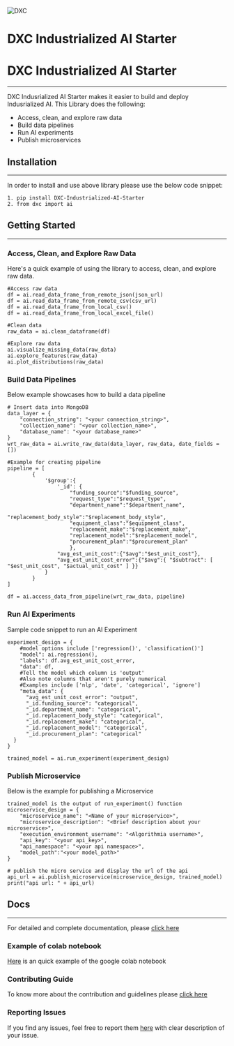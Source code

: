 ![DXC](https://github.com/dxc-technology/DXC-Industrialized-AI-Starter/blob/master/dxc%20image.png)

# DXC Industrialized AI Starter

# DXC Industrialized AI Starter
--- 

DXC Indusrialized AI Starter makes it easier to build and deploy Indusrialized AI. This Library does the following:

- Access, clean, and explore raw data
- Build data pipelines
- Run AI experiments
- Publish microservices

## Installation
---
In order to install and use above library please use the below code snippet:
```
1. pip install DXC-Industrialized-AI-Starter
2. from dxc import ai
```

## Getting Started
-----

### Access, Clean, and Explore Raw Data

Here's a quick example of using the library to access, clean, and explore raw data.

```
#Access raw data
df = ai.read_data_frame_from_remote_json(json_url)
df = ai.read_data_frame_from_remote_csv(csv_url)
df = ai.read_data_frame_from_local_csv()
df = ai.read_data_frame_from_local_excel_file()

#Clean data
raw_data = ai.clean_dataframe(df)

#Explore raw data
ai.visualize_missing_data(raw_data)
ai.explore_features(raw_data)
ai.plot_distributions(raw_data)
```

### Build Data Pipelines

Below example showcases how to build a data pipeline

```
# Insert data into MongoDB
data_layer = {
    "connection_string": "<your connection_string>",
    "collection_name": "<your collection_name>",
    "database_name": "<your database_name>"
}
wrt_raw_data = ai.write_raw_data(data_layer, raw_data, date_fields = [])

#Example for creating pipeline
pipeline = [
        {
            '$group':{
                '_id': {
                    "funding_source":"$funding_source",
                    "request_type":"$request_type",
                    "department_name":"$department_name",
                    "replacement_body_style":"$replacement_body_style",
                    "equipment_class":"$equipment_class",
                    "replacement_make":"$replacement_make",
                    "replacement_model":"$replacement_model",
                    "procurement_plan":"$procurement_plan"
                    },
                "avg_est_unit_cost":{"$avg":"$est_unit_cost"},
                "avg_est_unit_cost_error":{"$avg":{ "$subtract": [ "$est_unit_cost", "$actual_unit_cost" ] }}
            }
        }
]

df = ai.access_data_from_pipeline(wrt_raw_data, pipeline)
```

### Run AI Experiments

Sample code snippet to run an AI Experiment

```
experiment_design = {
    #model options include ['regression()', 'classification()']
    "model": ai.regression(),
    "labels": df.avg_est_unit_cost_error,
    "data": df,
    #Tell the model which column is 'output'
    #Also note columns that aren't purely numerical
    #Examples include ['nlp', 'date', 'categorical', 'ignore']
    "meta_data": {
      "avg_est_unit_cost_error": "output",
      "_id.funding_source": "categorical",
      "_id.department_name": "categorical",
      "_id.replacement_body_style": "categorical",
      "_id.replacement_make": "categorical",
      "_id.replacement_model": "categorical",
      "_id.procurement_plan": "categorical"
  }
}

trained_model = ai.run_experiment(experiment_design)
```

### Publish Microservice

Below is the example for publishing a Microservice
```
trained_model is the output of run_experiment() function
microservice_design = {
    "microservice_name": "<Name of your microservice>",
    "microservice_description": "<Brief description about your microservice>",
    "execution_environment_username": "<Algorithmia username>",
    "api_key": "<your api_key>",
    "api_namespace": "<your api namespace>",   
    "model_path":"<your model_path>"
}

# publish the micro service and display the url of the api
api_url = ai.publish_microservice(microservice_design, trained_model)
print("api url: " + api_url)
```

## Docs 
---

For detailed and complete documentation, please <a href="https://dxc-technology.github.io/DXC-Industrialized-AI-Starter/access_clean_explore/" target="_blank">click here</a>


### Example of colab notebook


<a href="https://colab.research.google.com/drive/1EV_Q09B-bppGbEehBgCvsv_JIM87T_n1#scrollTo=T5ASIaeU8Ymx" target="_blank">Here</a> is an quick example of the google colab notebook 

### Contributing Guide

To know more about the contribution and guidelines please <a href="https://github.com/dxc-technology/DXC-Industrialized-AI-Starter/blob/master/CONTRIBUTING.md" target="_blank">click here</a>


### Reporting Issues
If you find any issues, feel free to report them <a href="https://github.com/dxc-technology/DXC-Industrialized-AI-Starter/issues" target="_blank">here</a> with clear description of your issue.
